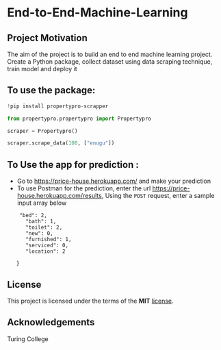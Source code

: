 # End-to-End-Machine-Learning

## Project Motivation
The aim of the project is to build an end to end machine learning project. Create a Python package, collect dataset using data scraping technique, train model and deploy it

## To use the package:
```python
!pip install propertypro-scrapper

from propertypro.propertypro import Propertypro

scraper = Propertypro()

scraper.scrape_data(100, ["enugu"])
```

## To Use the app for prediction :
-  Go to https://price-house.herokuapp.com/ and make your prediction
- To use Postman for the prediction, enter the url https://price-house.herokuapp.com/results, Using the ```POST``` request, enter a sample input array below

```{
    "bed": 2,
      "bath": 1,
      "toilet": 2,
      "new": 0,
      "furnished": 1,
      "serviced": 0,
      "location": 2
   
   }
   ```


## License
This project is licensed under the terms of the **MIT** [license](https://opensource.org/licenses/MIT).

## Acknowledgements
Turing College